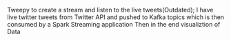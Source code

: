 Tweepy to create a stream and listen to the live tweets(Outdated);
I have live twitter tweets from Twitter API and pushed to Kafka topics which is then consumed by a Spark Streaming application
Then in the end visualiztion of Data
